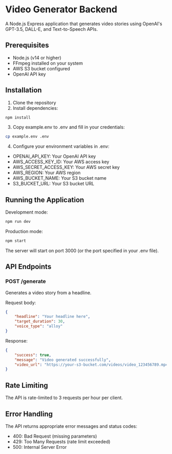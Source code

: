 # Video Generator Backend

A Node.js Express application that generates video stories using OpenAI's GPT-3.5, DALL-E, and Text-to-Speech APIs.

## Prerequisites

- Node.js (v14 or higher)
- FFmpeg installed on your system
- AWS S3 bucket configured
- OpenAI API key

## Installation

1. Clone the repository
2. Install dependencies:
```bash
npm install
```

3. Copy example.env to .env and fill in your credentials:
```bash
cp example.env .env
```

4. Configure your environment variables in .env:
- OPENAI_API_KEY: Your OpenAI API key
- AWS_ACCESS_KEY_ID: Your AWS access key
- AWS_SECRET_ACCESS_KEY: Your AWS secret key
- AWS_REGION: Your AWS region
- AWS_BUCKET_NAME: Your S3 bucket name
- S3_BUCKET_URL: Your S3 bucket URL

## Running the Application

Development mode:
```bash
npm run dev
```

Production mode:
```bash
npm start
```

The server will start on port 3000 (or the port specified in your .env file).

## API Endpoints

### POST /generate
Generates a video story from a headline.

Request body:
```json
{
    "headline": "Your headline here",
    "target_duration": 30,
    "voice_type": "alloy"
}
```

Response:
```json
{
    "success": true,
    "message": "Video generated successfully",
    "video_url": "https://your-s3-bucket.com/videos/video_123456789.mp4"
}
```

## Rate Limiting

The API is rate-limited to 3 requests per hour per client.

## Error Handling

The API returns appropriate error messages and status codes:
- 400: Bad Request (missing parameters)
- 429: Too Many Requests (rate limit exceeded)
- 500: Internal Server Error
